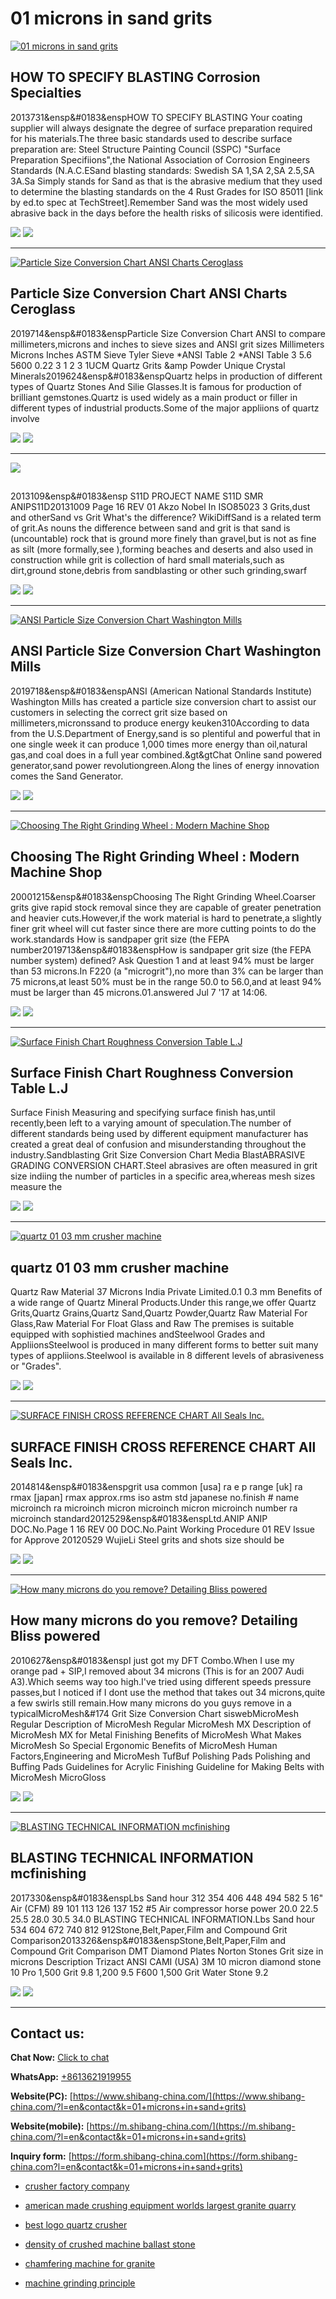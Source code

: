 # 01 microns in sand grits

<a href="https://swt.shibang-china.com/?l=en&img&k=01+microns+in+sand+grits" target="_blank">![01 microns in sand grits](http://static.shibang-china.com/all-800x300/1145.jpg)</a>

## HOW TO SPECIFY BLASTING Corrosion Specialties
2013731&ensp&#0183&enspHOW TO SPECIFY BLASTING Your coating supplier will always designate the degree of surface preparation required for his materials.The three basic standards used to describe surface preparation are: Steel Structure Painting Council (SSPC) "Surface Preparation Specifiions",the National Association of Corrosion Engineers Standards (N.A.C.ESand blasting standards: Swedish SA 1,SA 2,SA 2.5,SA 3A.Sa Simply stands for Sand as that is the abrasive medium that they used to determine the blasting standards on the 4 Rust Grades for ISO 85011 [link by ed.to spec at TechStreet].Remember Sand was the most widely used abrasive back in the days before the health risks of silicosis were identified.


<a href="https://whatsapp.shibangsoft.com/WhatsApp.php" target="_blank" title="WhatsApp">![](http://static.shibang-china.com/icon/whatsapp.png)</a> <a href="https://swt.shibang-china.com/?l=en&icon&k=01+microns+in+sand+grits" target="_blank">![](http://static.shibang-china.com/icon/chat-en.png)</a>

---

<a href="https://swt.shibang-china.com/?l=en&img&k=01+microns+in+sand+grits" target="_blank">![Particle Size Conversion Chart ANSI Charts Ceroglass](http://static.shibang-china.com/all-800x300/171.jpg)</a>

## Particle Size Conversion Chart ANSI Charts Ceroglass
2019714&ensp&#0183&enspParticle Size Conversion Chart ANSI to compare millimeters,microns and inches to sieve sizes and ANSI grit sizes Millimeters Microns Inches ASTM Sieve Tyler Sieve *ANSI Table 2 *ANSI Table 3 5.6 5600 0.22 3 1 2 3 1UCM Quartz Grits &amp Powder Unique Crystal Minerals2019624&ensp&#0183&enspQuartz helps in production of different types of Quartz Stones And Silie Glasses.It is famous for production of brilliant gemstones.Quartz is used widely as a main product or filler in different types of industrial products.Some of the major appliions of quartz involve


<a href="https://whatsapp.shibangsoft.com/WhatsApp.php" target="_blank" title="WhatsApp">![](http://static.shibang-china.com/icon/whatsapp.png)</a> <a href="https://swt.shibang-china.com/?l=en&icon&k=01+microns+in+sand+grits" target="_blank">![](http://static.shibang-china.com/icon/chat-en.png)</a>

---

<a href="https://swt.shibang-china.com/?l=en&img&k=01+microns+in+sand+grits" target="_blank">![](http://static.shibang-china.com/all-800x300/28.jpg)</a>

## 
2013109&ensp&#0183&ensp S11D PROJECT NAME S11D SMR ANIPS11D20131009 Page 16 REV 01 Akzo Nobel In ISO85023 3 Grits,dust and otherSand vs Grit What's the difference? WikiDiffSand is a related term of grit.As nouns the difference between sand and grit is that sand is (uncountable) rock that is ground more finely than gravel,but is not as fine as silt (more formally,see ),forming beaches and deserts and also used in construction while grit is collection of hard small materials,such as dirt,ground stone,debris from sandblasting or other such grinding,swarf


<a href="https://whatsapp.shibangsoft.com/WhatsApp.php" target="_blank" title="WhatsApp">![](http://static.shibang-china.com/icon/whatsapp.png)</a> <a href="https://swt.shibang-china.com/?l=en&icon&k=01+microns+in+sand+grits" target="_blank">![](http://static.shibang-china.com/icon/chat-en.png)</a>

---

<a href="https://swt.shibang-china.com/?l=en&img&k=01+microns+in+sand+grits" target="_blank">![ANSI Particle Size Conversion Chart Washington Mills](http://static.shibang-china.com/all-800x300/840.jpg)</a>

## ANSI Particle Size Conversion Chart Washington Mills
2019718&ensp&#0183&enspANSI (American National Standards Institute) Washington Mills has created a particle size conversion chart to assist our customers in selecting the correct grit size based on millimeters,micronssand to produce energy keuken310According to data from the U.S.Department of Energy,sand is so plentiful and powerful that in one single week it can produce 1,000 times more energy than oil,natural gas,and coal does in a full year combined.&gt&gtChat Online sand powered generator,sand power revolutiongreen.Along the lines of energy innovation comes the Sand Generator.


<a href="https://whatsapp.shibangsoft.com/WhatsApp.php" target="_blank" title="WhatsApp">![](http://static.shibang-china.com/icon/whatsapp.png)</a> <a href="https://swt.shibang-china.com/?l=en&icon&k=01+microns+in+sand+grits" target="_blank">![](http://static.shibang-china.com/icon/chat-en.png)</a>

---

<a href="https://swt.shibang-china.com/?l=en&img&k=01+microns+in+sand+grits" target="_blank">![Choosing The Right Grinding Wheel : Modern Machine Shop](http://static.shibang-china.com/all-800x300/429.jpg)</a>

## Choosing The Right Grinding Wheel : Modern Machine Shop
20001215&ensp&#0183&enspChoosing The Right Grinding Wheel.Coarser grits give rapid stock removal since they are capable of greater penetration and heavier cuts.However,if the work material is hard to penetrate,a slightly finer grit wheel will cut faster since there are more cutting points to do the work.standards How is sandpaper grit size (the FEPA number2019713&ensp&#0183&enspHow is sandpaper grit size (the FEPA number system) defined? Ask Question 1 and at least 94% must be larger than 53 microns.In F220 (a "microgrit"),no more than 3% can be larger than 75 microns,at least 50% must be in the range 50.0 to 56.0,and at least 94% must be larger than 45 microns.01.answered Jul 7 '17 at 14:06.


<a href="https://whatsapp.shibangsoft.com/WhatsApp.php" target="_blank" title="WhatsApp">![](http://static.shibang-china.com/icon/whatsapp.png)</a> <a href="https://swt.shibang-china.com/?l=en&icon&k=01+microns+in+sand+grits" target="_blank">![](http://static.shibang-china.com/icon/chat-en.png)</a>

---

<a href="https://swt.shibang-china.com/?l=en&img&k=01+microns+in+sand+grits" target="_blank">![Surface Finish Chart Roughness Conversion Table L.J](http://static.shibang-china.com/all-800x300/276.jpg)</a>

## Surface Finish Chart Roughness Conversion Table L.J
Surface Finish Measuring and specifying surface finish has,until recently,been left to a varying amount of speculation.The number of different standards being used by different equipment manufacturer has created a great deal of confusion and misunderstanding throughout the industry.Sandblasting Grit Size Conversion Chart Media BlastABRASIVE GRADING CONVERSION CHART.Steel abrasives are often measured in grit size indiing the number of particles in a specific area,whereas mesh sizes measure the


<a href="https://whatsapp.shibangsoft.com/WhatsApp.php" target="_blank" title="WhatsApp">![](http://static.shibang-china.com/icon/whatsapp.png)</a> <a href="https://swt.shibang-china.com/?l=en&icon&k=01+microns+in+sand+grits" target="_blank">![](http://static.shibang-china.com/icon/chat-en.png)</a>

---

<a href="https://swt.shibang-china.com/?l=en&img&k=01+microns+in+sand+grits" target="_blank">![quartz 01 03 mm crusher machine](http://static.shibang-china.com/all-800x300/208.jpg)</a>

## quartz 01 03 mm crusher machine
Quartz Raw Material 37 Microns India Private Limited.0.1 0.3 mm Benefits of a wide range of Quartz Mineral Products.Under this range,we offer Quartz Grits,Quartz Grains,Quartz Sand,Quartz Powder,Quartz Raw Material For Glass,Raw Material For Float Glass and Raw The premises is suitable equipped with sophistied machines andSteelwool Grades and AppliionsSteelwool is produced in many different forms to better suit many types of appliions.Steelwool is available in 8 different levels of abrasiveness or "Grades".


<a href="https://whatsapp.shibangsoft.com/WhatsApp.php" target="_blank" title="WhatsApp">![](http://static.shibang-china.com/icon/whatsapp.png)</a> <a href="https://swt.shibang-china.com/?l=en&icon&k=01+microns+in+sand+grits" target="_blank">![](http://static.shibang-china.com/icon/chat-en.png)</a>

---

<a href="https://swt.shibang-china.com/?l=en&img&k=01+microns+in+sand+grits" target="_blank">![SURFACE FINISH CROSS REFERENCE CHART All Seals Inc.](http://static.shibang-china.com/all-800x300/960.jpg)</a>

## SURFACE FINISH CROSS REFERENCE CHART All Seals Inc.
2014814&ensp&#0183&enspgrit usa common [usa] ra e p range [uk] ra rmax [japan] rmax approx.rms iso astm std japanese no.finish # name microinch ra microinch micron microinch micron microinch number ra microinch standard2012529&ensp&#0183&enspLtd.ANIP ANIP DOC.No.Page 1 16 REV 00 DOC.No.Paint Working Procedure 01 REV Issue for Approve 20120529 WujieLi Steel grits and shots size should be


<a href="https://whatsapp.shibangsoft.com/WhatsApp.php" target="_blank" title="WhatsApp">![](http://static.shibang-china.com/icon/whatsapp.png)</a> <a href="https://swt.shibang-china.com/?l=en&icon&k=01+microns+in+sand+grits" target="_blank">![](http://static.shibang-china.com/icon/chat-en.png)</a>

---

<a href="https://swt.shibang-china.com/?l=en&img&k=01+microns+in+sand+grits" target="_blank">![How many microns do you remove? Detailing Bliss powered](http://static.shibang-china.com/all-800x300/317.jpg)</a>

## How many microns do you remove? Detailing Bliss powered
2010627&ensp&#0183&enspI just got my DFT Combo.When I use my orange pad + SIP,I removed about 34 microns (This is for an 2007 Audi A3).Which seems way too high.I've tried using different speeds pressure passes,but I noticed if I dont use the method that takes out 34 microns,quite a few swirls still remain.How many microns do you guys remove in a typicalMicroMesh&#174 Grit Size Conversion Chart siswebMicroMesh Regular Description of MicroMesh Regular MicroMesh MX Description of MicroMesh MX for Metal Finishing Benefits of MicroMesh What Makes MicroMesh So Special Ergonomic Benefits of MicroMesh Human Factors,Engineering and MicroMesh TufBuf Polishing Pads Polishing and Buffing Pads Guidelines for Acrylic Finishing Guideline for Making Belts with MicroMesh MicroGloss


<a href="https://whatsapp.shibangsoft.com/WhatsApp.php" target="_blank" title="WhatsApp">![](http://static.shibang-china.com/icon/whatsapp.png)</a> <a href="https://swt.shibang-china.com/?l=en&icon&k=01+microns+in+sand+grits" target="_blank">![](http://static.shibang-china.com/icon/chat-en.png)</a>

---

<a href="https://swt.shibang-china.com/?l=en&img&k=01+microns+in+sand+grits" target="_blank">![BLASTING TECHNICAL INFORMATION mcfinishing](http://static.shibang-china.com/all-800x300/1220.jpg)</a>

## BLASTING TECHNICAL INFORMATION mcfinishing
2017330&ensp&#0183&enspLbs Sand hour 312 354 406 448 494 582 5 16" Air (CFM) 89 101 113 126 137 152 #5 Air compressor horse power 20.0 22.5 25.5 28.0 30.5 34.0 BLASTING TECHNICAL INFORMATION.Lbs Sand hour 534 604 672 740 812 912Stone,Belt,Paper,Film and Compound Grit Comparison2013326&ensp&#0183&enspStone,Belt,Paper,Film and Compound Grit Comparison DMT Diamond Plates Norton Stones Grit size in microns Description Trizact ANSI CAMI (USA) 3M 10 micron diamond stone 10 Pro 1,500 Grit 9.8 1,200 9.5 F600 1,500 Grit Water Stone 9.2


<a href="https://whatsapp.shibangsoft.com/WhatsApp.php" target="_blank" title="WhatsApp">![](http://static.shibang-china.com/icon/whatsapp.png)</a> <a href="https://swt.shibang-china.com/?l=en&icon&k=01+microns+in+sand+grits" target="_blank">![](http://static.shibang-china.com/icon/chat-en.png)</a>

---
## Contact us:

**Chat Now:** [Click to chat](https://swt.shibang-china.com?l=en&contact&k=01+microns+in+sand+grits)

**WhatsApp:**  [+8613621919955](https://whatsapp.shibangsoft.com/WhatsApp.php)

**Website(PC):** [https://www.shibang-china.com/](https://www.shibang-china.com/?l=en&contact&k=01+microns+in+sand+grits)

**Website(mobile):** [https://m.shibang-china.com/](https://m.shibang-china.com/?l=en&contact&k=01+microns+in+sand+grits)

**Inquiry form:** [https://form.shibang-china.com](https://form.shibang-china.com?l=en&contact&k=01+microns+in+sand+grits)

* [crusher factory company](../122/crusher%20factory%20company.md)

* [american made crushing equipment worlds largest granite quarry](../111/american%20made%20crushing%20equipment%20worlds%20largest%20granite%20quarry.md)

* [best logo quartz crusher](../125/best%20logo%20quartz%20crusher.md)

* [density of crushed machine ballast stone](../121/density%20of%20crushed%20machine%20ballast%20stone.md)

* [chamfering machine for granite](../113/chamfering%20machine%20for%20granite.md)

* [machine grinding principle](../118/machine%20grinding%20principle.md)